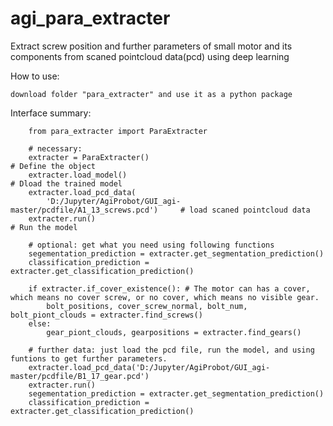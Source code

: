 # agi_para_extracter
Extract screw position and further parameters of small motor and its components from scaned pointcloud data(pcd) using deep learning

How to use:

    download folder "para_extracter" and use it as a python package

Interface summary:

        from para_extracter import ParaExtracter

        # necessary:
        extracter = ParaExtracter()                                             # Define the object
        extracter.load_model()                                                  # Dload the trained model
        extracter.load_pcd_data(
            'D:/Jupyter/AgiProbot/GUI_agi-master/pcdfile/A1_13_screws.pcd')     # load scaned pointcloud data
        extracter.run()                                                         # Run the model

        # optional: get what you need using following functions
        segementation_prediction = extracter.get_segmentation_prediction()
        classification_prediction = extracter.get_classification_prediction()

        if extracter.if_cover_existence(): # The motor can has a cover, which means no cover screw, or no cover, which means no visible gear.
            bolt_positions, cover_screw_normal, bolt_num, bolt_piont_clouds = extracter.find_screws()
        else:
            gear_piont_clouds, gearpositions = extracter.find_gears()

        # further data: just load the pcd file, run the model, and using funtions to get further parameters.
        extracter.load_pcd_data('D:/Jupyter/AgiProbot/GUI_agi-master/pcdfile/B1_17_gear.pcd')
        extracter.run()
        segementation_prediction = extracter.get_segmentation_prediction()
        classification_prediction = extracter.get_classification_prediction()
